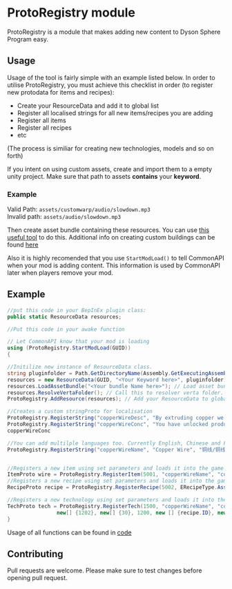 # ProtoRegistry module

ProtoRegistry is a module that makes adding new content to Dyson Sphere Program easy.

## Usage

Usage of the tool is fairly simple with an example listed below. In order to utilise ProtoRegistry, you must achieve this checklist in order (to register new protodata for items and recipes):
- Create your ResourceData and add it to global list
- Register all localised strings for all new items/recipes you are adding
- Register all items 
- Register all recipes
- etc

(The process is similiar for creating new technologies, models and so on forth)

If you intent on using custom assets, create and import them to a empty unity project. Make sure that path to assets **contains** your **keyword**. 
### Example
Valid Path: `assets/customwarp/audio/slowdown.mp3`<br>
Invalid path: `assets/audio/slowdown.mp3`

Then create asset bundle containing these resources. You can use [this useful tool](https://github.com/kremnev8/DSP-Mods/blob/master/Unity/Editor/ExportAssetBundles.cs) to do this. 
Additional info on creating custom buildings can be found [here](https://github.com/kremnev8/DSP-Mods/wiki/Creating-prefabs-to-for-machines)

Also it is highly recomended that you use `StartModLoad()` to tell CommonAPI when your mod is adding content. This information is used by CommonAPI later when players remove your mod.

## Example
```csharp
//put this code in your BepInEx plugin class:
public static ResourceData resources;

//Put this code in your awake function

// Let CommonAPI know that your mod is loading
using (ProtoRegistry.StartModLoad(GUID))
{

//Initilize new instance of ResourceData class.
string pluginfolder = Path.GetDirectoryName(Assembly.GetExecutingAssembly().Location);
resources = new ResourceData(GUID, "<Your Keyword here>", pluginfolder); // Make sure that the keyword you are using is not used by other mod authors.
resources.LoadAssetBundle("<Your bundle Name here>"); // Load asset bundle located near your assembly
resources.ResolveVertaFolder(); // Call this to resolver verta folder. You don't need to call this if you are not using .verta files 
ProtoRegistry.AddResource(resources); // Add your ResourceData to global list of resources

//Creates a custom stringProto for localisation
ProtoRegistry.RegisterString("copperWireDesc", "By extruding copper we can make a component which allows current to be carried"); 
ProtoRegistry.RegisterString("copperWireConc", "You have unlocked production of copper wire. Highly conductive materials are very useful when creating automated devices"); 
copperWireConc

//You can add multilple languages too. Currently English, Chinese and French are supported.
ProtoRegistry.RegisterString("copperWireName", "Copper Wire", "铜线/铜线", "Fil de Cuivre");


//Registers a new item using set parameters and loads it into the game
ItemProto wire = ProtoRegistry.RegisterItem(5001, "copperWireName", "copperWireDesc", "assets/example/copper_wire", 1711);
//Registers a new recipe using set parameters and loads it into the game
RecipeProto recipe = ProtoRegistry.RegisterRecipe(5002, ERecipeType.Assemble, 60, new[] { 1104 }, new[] { 2 }, new[] { wire.ID }, new[] { 1 }, "copperWireDesc"); 

//Registers a new technology using set parameters and loads it into the game
TechProto tech = ProtoRegistry.RegisterTech(1500, "copperWireName", "copperWireDesc", "copperWireConc", "assets/example/copper_wire", new[] {1},
                new[] {1202}, new[] {30}, 1200, new [] {recipe.ID}, new Vector2(9, -3));
}

```

Usage of all functions can be found in [code](https://github.com/kremnev8/CommonAPI/blob/master/CommonAPI/Systems/ProtoRegistrySystem/ProtoRegistry.cs)

## Contributing
Pull requests are welcome. Please make sure to test changes before opening pull request.
